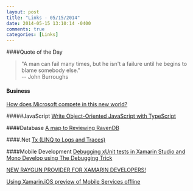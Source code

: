 ```yaml
---
layout: post
title: "Links - 05/15/2014"
date: 2014-05-15 13:10:14 -0400
comments: true
categories: [Links]
---
```


####Quote of the Day
<blockquote>"A man can fail many times, but he isn't a failure until he begins to blame somebody else."<br>
-- John Burroughs
</blockquote>

#### Business
[How does Microsoft compete in this new world?](http://www.lhotka.net/weblog/HowDoesMicrosoftCompeteInThisNewWorld.aspx)

#####JavaScript
[Write Object-Oriented JavaScript with TypeScript](http://rachelappel.com/write-object-oriented-javascript-with-typescript)

####Database
[A map to Reviewing RavenDB](http://ayende.com/blog/166658/a-map-to-reviewing-ravendb)

####.Net
[Tx (LINQ to Logs and Traces)](https://github.com/MSOpenTech/Tx)

####Mobile Development
[Debugging xUnit tests in Xamarin Studio and Mono Develop using The Debugging Trick](http://codebetter.com/glennblock/2014/05/15/debugging-xunit-tests-in-xamarin-studio-and-mono-develop-using-the-debugging-trick)

[NEW RAYGUN PROVIDER FOR XAMARIN DEVELOPERS!](http://raygun.io/blog/2013/08/new-raygun-provider-for-xamarin-developers)

[Using Xamarin.iOS preview of Mobile Services offline](http://blogs.msdn.com/b/azuremobile/archive/2014/05/13/using-the-preview-of-mobile-services-offline-in-xamarin-ios.aspx)

